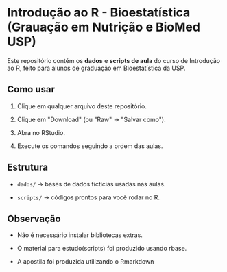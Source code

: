 # Introdução ao R - Bioestatística (Grauação em Nutrição e BioMed USP)



Este repositório contém os **dados** e **scripts de aula** do curso de Introdução ao R, feito para alunos de graduação em Bioestatística da USP.



## Como usar

1. Clique em qualquer arquivo deste repositório.

2. Clique em "Download" (ou "Raw" → "Salvar como").

3. Abra no RStudio.

4. Execute os comandos seguindo a ordem das aulas.



## Estrutura

- `dados/` → bases de dados fictícias usadas nas aulas.

- `scripts/` → códigos prontos para você rodar no R.



## Observação

- Não é necessário instalar bibliotecas extras.

- O material para estudo(scripts) foi produzido usando rbase.

- A apostila foi produzida utilizando o Rmarkdown



